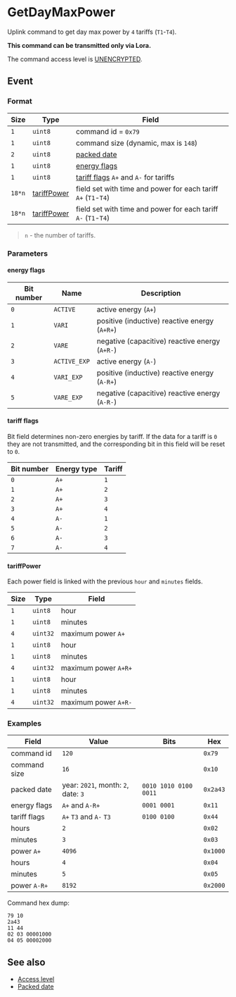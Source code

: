 # GetDayMaxPower

Uplink command to get day max power by `4` tariffs (`T1`-`T4`).

**This command can be transmitted only via Lora.**

The command access level is [UNENCRYPTED](../../basics.md#command-access-level).


## Event

### Format

| Size   | Type                        | Field                                                              |
| ------ | --------------------------- | ------------------------------------------------------------------ |
| `1`    | `uint8`                     | command id = `0x79`                                                |
| `1`    | `uint8`                     | command size (dynamic, max is `148`)                               |
| `2`    | `uint8`                     | [packed date](../../types.md#packed-date)                          |
| `1`    | `uint8`                     | [energy flags](#energy-flags)                                      |
| `1`    | `uint8`                     | [tariff flags](#non-zero-energies-flags) `A+` and `A-` for tariffs |
| `18*n` | [tariffPower](#tariffpower) | field set with time and power for each tariff `A+` (`T1`-`T4`)     |
| `18*n` | [tariffPower](#tariffpower) | field set with time and power for each tariff `A-` (`T1`-`T4`)     |

> `n` - the number of tariffs.

### Parameters

#### energy flags

| Bit number | Name         | Description                                    |
| ---------- | ------------ | ---------------------------------------------- |
| `0`        | `ACTIVE`     | active energy (`A+`)                           |
| `1`        | `VARI`       | positive (inductive) reactive energy (`A+R+`)  |
| `2`        | `VARE`       | negative (capacitive) reactive energy (`A+R-`) |
| `3`        | `ACTIVE_EXP` | active energy (`A-`)                           |
| `4`        | `VARI_EXP`   | positive (inductive) reactive energy (`A-R+`)  |
| `5`        | `VARE_EXP`   | negative (capacitive) reactive energy (`A-R-`) |

#### tariff flags

Bit field determines non-zero energies by tariff.
If the data for a tariff is `0` they are not transmitted, and the corresponding bit in this field will be reset to `0`.

| Bit number | Energy type | Tariff |
| ---------- | ----------- | ------ |
| `0`        | `A+`        | `1`    |
| `1`        | `A+`        | `2`    |
| `2`        | `A+`        | `3`    |
| `3`        | `A+`        | `4`    |
| `4`        | `A-`        | `1`    |
| `5`        | `A-`        | `2`    |
| `6`        | `A-`        | `3`    |
| `7`        | `A-`        | `4`    |

#### tariffPower

Each power field is linked with the previous `hour` and `minutes` fields.

| Size | Type     | Field                |
| ---- | -------- | -------------------- |
| `1`  | `uint8`  | hour                 |
| `1`  | `uint8`  | minutes              |
| `4`  | `uint32` | maximum power `A+`   |
| `1`  | `uint8`  | hour                 |
| `1`  | `uint8`  | minutes              |
| `4`  | `uint32` | maximum power `A+R+` |
| `1`  | `uint8`  | hour                 |
| `1`  | `uint8`  | minutes              |
| `4`  | `uint32` | maximum power `A+R-` |

### Examples

| Field        | Value                               | Bits                  | Hex      |
| ------------ | ----------------------------------- | --------------------- | -------- |
| command id   | `120`                               |                       | `0x79`   |
| command size | `16`                                |                       | `0x10`   |
| packed date  | year: `2021`, month: `2`, date: `3` | `0010 1010 0100 0011` | `0x2a43` |
| energy flags | `A+` and `A-R+`                     | `0001 0001`           | `0x11`   |
| tariff flags | `A+` `T3` and `A-` `T3`             | `0100 0100`           | `0x44`   |
| hours        | `2`                                 |                       | `0x02`   |
| minutes      | `3`                                 |                       | `0x03`   |
| power `A+`   | `4096`                              |                       | `0x1000` |
| hours        | `4`                                 |                       | `0x04`   |
| minutes      | `5`                                 |                       | `0x05`   |
| power `A-R+` | `8192`                              |                       | `0x2000` |

Command hex dump:

```
79 10
2a43
11 44
02 03 00001000
04 05 00002000
```


## See also

* [Access level](../../basics.md#command-access-level)
* [Packed date](../../types.md#packed-date)
